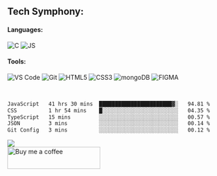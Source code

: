 <h2>Tech Symphony:</h2>

<h4>Languages:</h4>

![C](https://img.shields.io/badge/C-323330?style=for-the-badge&logo=c&logoColor=white)
![JS](https://img.shields.io/badge/JavaScript-323330?style=for-the-badge&logo=javascript&logoColor=F7DF1E)

<h4>Tools:</h4>

![VS Code](https://img.shields.io/badge/VSCode-0078D4?style=for-the-badge&logo=visual%20studio%20code&logoColor=white)
![Git](https://img.shields.io/badge/GIT-E44C30?style=for-the-badge&logo=git&logoColor=white)
![HTML5](https://img.shields.io/badge/HTML5-E34F26?style=for-the-badge&logo=html5&logoColor=white)
![CSS3](https://img.shields.io/badge/CSS3-1572B6?style=for-the-badge&logo=css3&logoColor=white)
![mongoDB](https://img.shields.io/badge/MongoDB-4EA94B?style=for-the-badge&logo=mongodb&logoColor=white)
![FIGMA](https://img.shields.io/badge/Figma-F24E1E?style=for-the-badge&logo=figma&logoColor=white)

<br/>

<!--START_SECTION:waka-->

```txt
JavaScript   41 hrs 30 mins  ███████████████████████▓░   94.81 %
CSS          1 hr 54 mins    █░░░░░░░░░░░░░░░░░░░░░░░░   04.35 %
TypeScript   15 mins         ░░░░░░░░░░░░░░░░░░░░░░░░░   00.57 %
JSON         3 mins          ░░░░░░░░░░░░░░░░░░░░░░░░░   00.14 %
Git Config   3 mins          ░░░░░░░░░░░░░░░░░░░░░░░░░   00.12 %
```

<!--END_SECTION:waka-->

<img src="https://komarev.com/ghpvc/?username=Edwinliby&label=GitHub_Views&color=blue"/>
<br/> 
<a href="https://www.buymeacoffee.com/aswinasok"> <img align="center" src="https://cdn.buymeacoffee.com/buttons/v2/default-yellow.png" height="50" width="210" alt="Buy me a coffee" /> </a>
